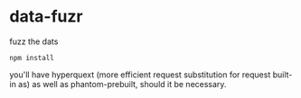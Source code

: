 # data-fuzr
fuzz the dats

```npm install```

you'll have hyperquext (more efficient request substitution for request built-in as) as well as phantom-prebuilt, should it be necessary.
